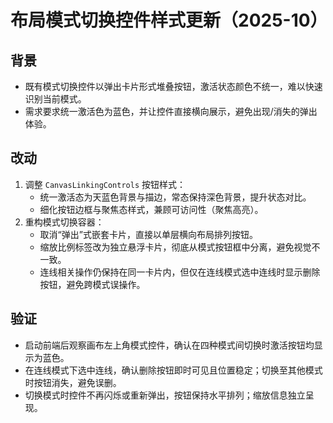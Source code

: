 # 布局模式切换控件样式更新（2025-10）

## 背景
- 既有模式切换控件以弹出卡片形式堆叠按钮，激活状态颜色不统一，难以快速识别当前模式。
- 需求要求统一激活色为蓝色，并让控件直接横向展示，避免出现/消失的弹出体验。

## 改动
1. 调整 `CanvasLinkingControls` 按钮样式：
   - 统一激活态为天蓝色背景与描边，常态保持深色背景，提升状态对比。
   - 细化按钮边框与聚焦态样式，兼顾可访问性（聚焦高亮）。
2. 重构模式切换容器：
   - 取消“弹出”式嵌套卡片，直接以单层横向布局排列按钮。
   - 缩放比例标签改为独立悬浮卡片，彻底从模式按钮框中分离，避免视觉不一致。
   - 连线相关操作仍保持在同一卡片内，但仅在连线模式选中连线时显示删除按钮，避免跨模式误操作。

## 验证
- 启动前端后观察画布左上角模式控件，确认在四种模式间切换时激活按钮均显示为蓝色。
- 在连线模式下选中连线，确认删除按钮即时可见且位置稳定；切换至其他模式时按钮消失，避免误删。
- 切换模式时控件不再闪烁或重新弹出，按钮保持水平排列；缩放信息独立呈现。
